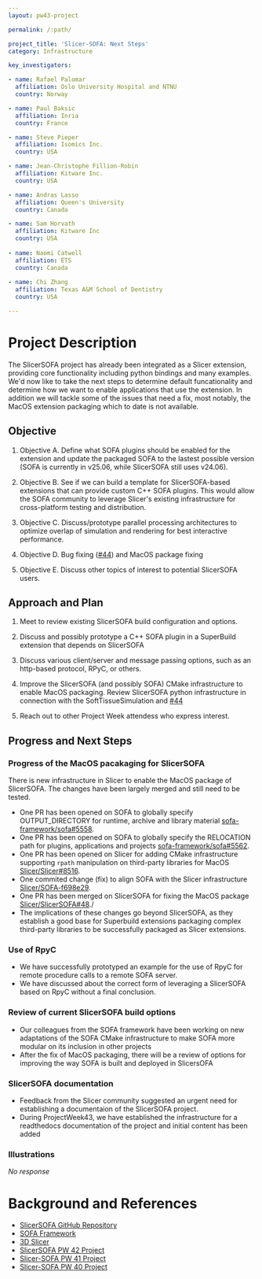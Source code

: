 ```yaml
---
layout: pw43-project

permalink: /:path/

project_title: 'Slicer-SOFA: Next Steps'
category: Infrastructure

key_investigators:

- name: Rafael Palomar
  affiliation: Oslo University Hospital and NTNU
  country: Norway

- name: Paul Baksic
  affiliation: Inria
  country: France

- name: Steve Pieper
  affiliation: Isomics Inc.
  country: USA

- name: Jean-Christophe Fillion-Robin
  affiliation: Kitware Inc.
  country: USA

- name: Andras Lasso
  affiliation: Queen's University
  country: Canada

- name: Sam Horvath
  affiliation: Kitware Inc
  country: USA
  
- name: Naomi Catwell
  affiliation: ÉTS
  country: Canada
  
- name: Chi Zhang
  affiliation: Texas A&M School of Dentistry
  country: USA

---
```


# Project Description

<!-- Add a short paragraph describing the project. -->


The SlicerSOFA project has already been integrated as a Slicer extension, providing core functionality including python bindings and many examples.
We'd now like to take the next steps to determine default funcationality and determine how we want to enable applications that use the extension. In addition we will tackle some of the issues that need a fix, most notably, the MacOS extension packaging which to date is not available.

## Objective

<!-- Describe here WHAT you would like to achieve (what you will have as end result). -->


1. Objective A. Define what SOFA plugins should be enabled for the extension and update the packaged SOFA to the lastest possible version (SOFA is currently in v25.06, while SlicerSOFA still uses v24.06).

2. Objective B. See if we can build a template for SlicerSOFA-based extensions that can provide custom C++ SOFA plugins.
This would allow the SOFA community to leverage Slicer's existing infrastructure for cross-platform testing and distribution.

3. Objective C. Discuss/prototype parallel processing architectures to optimize overlap of simulation and rendering for best interactive performance.
 
4. Objective D. Bug fixing ([#44](https://github.com/slicer/slicersofa/issues/44)) and MacOS package fixing

5. Objective E. Discuss other topics of interest to potential SlicerSOFA users.

## Approach and Plan

<!-- Describe here HOW you would like to achieve the objectives stated above. -->

1. Meet to review existing SlicerSOFA build configuration and options.

2. Discuss and possibly prototype a C++ SOFA plugin in a SuperBuild extension that depends on SlicerSOFA

3. Discuss various client/server and message passing options, such as an http-based protocol, RPyC, or others.
   
4. Improve the SlicerSOFA (and possibly SOFA) CMake infrastructure to enable MacOS packaging. Review SlicerSOFA python infrastructure in connection with the SoftTissueSimulation and [#44](https://github.com/Slicer/SlicerSOFA/issues/44) 

6. Reach out to other Project Week attendess who express interest.


## Progress and Next Steps

<!-- Update this section as you make progress, describing of what you have ACTUALLY DONE.
     If there are specific steps that you could not complete then you can describe them here, too. -->
### Progress of the MacOS pacakaging for SlicerSOFA
There is new infrastructure in Slicer to enable the MacOS package of SlicerSOFA. The changes have been largely merged and still need to be tested. 
  - One PR has been opened on SOFA to globally specify OUTPUT_DIRECTORY for runtime, archive and library material [sofa-framework/sofa#5558](https://github.com/sofa-framework/sofa/pull/5558).
  - One PR has been opened on SOFA to globally specify the RELOCATION path for plugins, applications and projects [sofa-framework/sofa#5562](https://github.com/sofa-framework/sofa/pull/5562).
  - One PR has been opened on Slicer for adding CMake infrastructure supporting `rpath` manipulation on third-party libraries for MacOS [Slicer/Slicer#8516](https://github.com/Slicer/Slicer/pull/8516).
  - One commited change (fix) to align SOFA with the Slicer infrastructure [Slicer/SOFA-f698e29](https://github.com/Slicer/sofa/commit/f698e29e66e24c702e665c9fb80822731dd31407). 
  - One PR has been merged on SlicerSOFA for fixing the MacOS package [Slicer/SlicerSOFA#48](https://github.com/Slicer/SlicerSOFA/pull/48)./
  - The implications of these changes go beyond SlicerSOFA, as they establish a good base for Superbuild extensions packaging complex third-party libraries to be successfully packaged as Slicer extensions.

### Use of RpyC
  - We have successfully prototyped an example for the use of RpyC for remote procedure calls to a remote SOFA server.
  - We have discussed about the correct form of leveraging a SlicerSOFA based on RpyC without a final conclusion.

### Review of current SlicerSOFA build options
  - Our colleagues from the SOFA framework have been working on new adaptations of the SOFA CMake infrastructure to make SOFA more modular on its inclusion in other projects
  - After the fix of MacOS packaging, there will be a review of options for improving the way SOFA is built and deployed in SlicersOFA

### SlicerSOFA documentation
  - Feedback from the Slicer community suggested an urgent need for establishing a documentaion of the SlicerSOFA project.
  - During ProjectWeek43, we have established the infrastructure for a readthedocs documentation of the project and initial content has been added

### Illustrations

<!-- Add pictures and links to videos that demonstrate what has been accomplished. -->


_No response_



# Background and References

<!-- If you developed any software, include link to the source code repository.
     If possible, also add links to sample data, and to any relevant publications. -->


- [SlicerSOFA GitHub Repository](https://github.com/Slicer/SlicerSOFA)
- [SOFA Framework](https://www.sofa-framework.org/)
- [3D Slicer](https://www.slicer.org/)
- [SlicerSOFA PW 42 Project](https://projectweek.na-mic.org/PW42_2025_GranCanaria/Projects/SlicerSofaIntegrationOfSofaWith3DSlicerForAdvancedMedicalSimulations/)
- [Slicer-SOFA PW 41 Project](https://projectweek.na-mic.org/PW41_2024_MIT/Projects/SlicerSofa/)
- [Slicer-SOFA PW 40 Project](https://projectweek.na-mic.org/PW40_2024_GranCanaria/Projects/SlicerSofaIntegration/)
